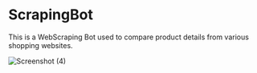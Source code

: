 # ScrapingBot
This is a WebScraping Bot used to compare product details from various shopping websites.

![Screenshot (4)](https://user-images.githubusercontent.com/60292673/178054269-e547543a-5214-4d49-85c6-997b6075226e.png)

